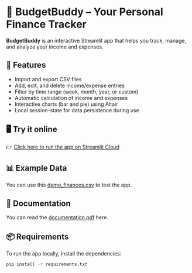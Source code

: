 # 💸 BudgetBuddy – Your Personal Finance Tracker

**BudgetBuddy** is an interactive Streamlit app that helps you track, manage, and analyze your income and expenses.

## 🚀 Features

- Import and export CSV files
- Add, edit, and delete income/expense entries
- Filter by time range (week, month, year, or custom)
- Automatic calculation of income and expenses
- Interactive charts (bar and pie) using Altair
- Local session-state for data persistence during use

## 🖥️ Try it online

👉 [Click here to run the app on Streamlit Cloud](https://the-budget-buddy.streamlit.app/)


## 📊 Example Data

You can use this [demo_finances.csv](./demo_finances.csv) to test the app.

## 📎 Documentation

You can read the [documentation.pdf](./Documentation.pdf) here.


## 📦 Requirements

To run the app locally, install the dependencies:

```bash
pip install -r requirements.txt
